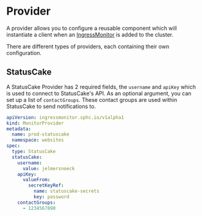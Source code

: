 # Provider

A provider allows you to configure a reusable component which will instantiate
a client when an [IngressMonitor](./ingress-monitor.md) is added to the cluster.

There are different types of providers, each containing their own configuration.

## StatusCake

A StatusCake Provider has 2 required fields, the `username` and `apiKey` which
is used to connect to StatusCake's API. As an optional argument, you can set up
a list of `contactGroups`. These contact groups are used within StatusCake to
send notifications to.

```yaml
apiVersion: ingressmonitor.sphc.io/v1alpha1
kind: MonitorProvider
metadata:
  name: prod-statuscake
  namespace: websites
spec:
  type: StatusCake
  statusCake:
    username:
      value: jelmersnoeck
    apiKey:
      valueFrom:
        secretKeyRef:
          name: statuscake-secrets
          key: password
    contactGroups:
      - 1234567890
```
